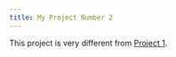 ```yaml
---
title: My Project Number 2
---
```


This project is very different from [Project 1](https://claudielarouche.github.io/portfolio-test/projects/project-one.html).

